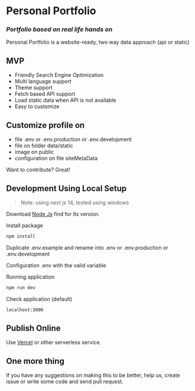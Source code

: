 # Personal Portfolio

### _Portfolio based on real life hands on_

Personal Portfolio is a website-ready, two way data approach (api or static)

## MVP

- Friendly Search Engine Optimization
- Multi language support
- Theme support
- Fetch based API support
- Load static data when API is not available
- Easy to customize

## Customize profile on
- file .env or .env.production or .env.development
- file on folder data/static
- image on public
- configuration on file siteMetaData


Want to contribute? Great!

## Development Using Local Setup

> Note: using next js 14, tested using windows

Download [Node Js](https://nodejs.org/en) find for lts version.

Install package

```sh
npm install
```

Duplicate .env.example and rename into .env or .env.production or .env.development

Configuration .env with the valid variable

Running application

```sh
npm run dev
```

Check application (default)

```sh
localhost:3000
```

## Publish Online 

Use [Vercel](https://vercel.com/) or other serverless service.

## One more thing
If you have any suggestions on making this to be better, help us, create issue or write some code and send pull request.
